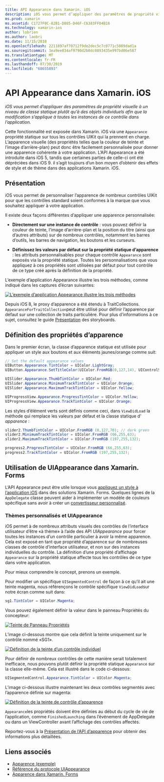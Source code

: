 ```yaml
---
title: API Appearance dans Xamarin. iOS
description: iOS vous permet d’appliquer des paramètres de propriété visuelle à un niveau de classe statique plutôt qu’à des objets individuels afin que la modification s’applique à toutes les instances de ce contrôle dans l’application.
ms.prod: xamarin
ms.assetid: C1727F0C-82B1-D085-D46F-C6383FF04B16
ms.technology: xamarin-ios
author: lobrien
ms.author: laobri
ms.date: 11/15/2018
ms.openlocfilehash: 2211897af70712f9de2dec5c7c0771c5089dad1a
ms.sourcegitcommit: 3ea9ee034af9790d2b0dc0893435e997bd06e587
ms.translationtype: MT
ms.contentlocale: fr-FR
ms.lasthandoff: 07/30/2019
ms.locfileid: "68655893"
---
```

# <a name="appearance-api-in-xamarinios"></a>API Appearance dans Xamarin. iOS

_iOS vous permet d’appliquer des paramètres de propriété visuelle à un niveau de classe statique plutôt qu’à des objets individuels afin que la modification s’applique à toutes les instances de ce contrôle dans l’application._

Cette fonctionnalité est exposée dans Xamarin. iOS via une `Appearance` propriété statique sur tous les contrôles UIKit qui la prennent en charge. L’apparence visuelle (des propriétés telles que la couleur de teinte et l’image d’arrière-plan) peut donc être facilement personnalisée pour donner une apparence cohérente à votre application. L’API Appearance a été introduite dans iOS 5, tandis que certaines parties de celle-ci ont été dépréciées dans iOS 9. il s’agit toujours d’un bon moyen d’obtenir des effets de style et de thème dans des applications Xamarin. iOS.

## <a name="overview"></a>Présentation

iOS vous permet de personnaliser l’apparence de nombreux contrôles UIKit pour que les contrôles standard soient conformes à la marque que vous souhaitez appliquer à votre application.

Il existe deux façons différentes d’appliquer une apparence personnalisée:

- **Directement sur une instance de contrôle** : vous pouvez définir la couleur de teinte, l’image d’arrière-plan et la position du titre (ainsi que d’autres attributs) sur de nombreux contrôles, notamment les barres d’outils, les barres de navigation, les boutons et les curseurs.

- **Définissez les valeurs par défaut sur la propriété statique d’apparence** : les attributs personnalisables pour chaque contrôle `Appearance` sont exposés via la propriété statique. Toutes les personnalisations que vous appliquez à ces propriétés sont utilisées par défaut pour tout contrôle de ce type créé après la définition de la propriété.

L’exemple d’application Appearance illustre les trois méthodes, comme indiqué dans les captures d’écran suivantes:

[![](introduction-to-the-appearance-api-images/appearance01-sml.png "L’exemple d’application Appearance illustre les trois méthodes")](introduction-to-the-appearance-api-images/appearance01.png#lightbox)

Depuis iOS 8, le proxy d’apparence a été étendu à TraitCollections.
 `AppearanceForTraitCollection`peut être utilisé pour définir l’apparence par défaut sur une collection de traits particulière. Pour plus d’informations à ce sujet, consultez le guide [Présentation](~/ios/user-interface/storyboards/unified-storyboards.md) des storyboards.

## <a name="setting-appearance-properties"></a>Définition des propriétés d’apparence

Dans le premier écran, la classe d’apparence statique est utilisée pour appliquer un style aux boutons et aux éléments jaunes/orange comme suit:

```csharp
// Set the default appearance values
UIButton.Appearance.TintColor = UIColor.LightGray;
UIButton.Appearance.SetTitleColor(UIColor.FromRGB(0,127,14), UIControlState.Normal);

UISlider.Appearance.ThumbTintColor = UIColor.Red;
UISlider.Appearance.MinimumTrackTintColor = UIColor.Orange;
UISlider.Appearance.MaximumTrackTintColor = UIColor.Yellow;

UIProgressView.Appearance.ProgressTintColor = UIColor.Yellow;
UIProgressView.Appearance.TrackTintColor = UIColor.Orange;
```

Les styles d’élément verts sont définis comme ceci, dans `ViewDidLoad` la méthode qui remplace les valeurs par défaut et la classe statique d' *apparence* :

```csharp
slider2.ThumbTintColor = UIColor.FromRGB (0,127,70); // dark green
slider2.MinimumTrackTintColor = UIColor.FromRGB (66,255,63);
slider2.MaximumTrackTintColor = UIColor.FromRGB (197,255,132);
```

```csharp
progress2.ProgressTintColor = UIColor.FromRGB (66,255,63);
progress2.TrackTintColor = UIColor.FromRGB (197,255,132);
```

## <a name="using-uiappearance-in-xamarinforms"></a>Utilisation de UIAppearance dans Xamarin. Forms

L’API Appearance peut être utile lorsque vous [appliquez un style à l’application iOS](~/xamarin-forms/platform/ios/formatting.md#uiappearance) dans des solutions Xamarin. Forms. Quelques lignes de la `AppDelegate` classe peuvent aider à implémenter un modèle de couleurs spécifique sans avoir à créer un [convertisseur personnalisé](~/xamarin-forms/app-fundamentals/custom-renderer/index.md).

### <a name="custom-themes-and-uiappearance"></a>Thèmes personnalisés et UIAppearance

iOS permet à de nombreux attributs visuels des contrôles de l’interface utilisateur d’être «à thème» à l’aide des API *UIAppearance* pour forcer toutes les instances d’un contrôle particulier à avoir la même apparence. Cela est exposé en tant que propriété d’apparence sur de nombreuses classes de contrôle d’interface utilisateur, et non sur des instances individuelles du contrôle. La définition d’une propriété d’affichage `Appearance` sur la propriété statique affecte tous les contrôles de ce type dans votre application.

Pour mieux comprendre le concept, prenons un exemple.

Pour modifier un spécifique `UISegmentedControl` de façon à ce qu’il ait une teinte magenta, nous référençons le contrôle spécifique `ViewDidLoad`sur notre écran comme suit dans:

```csharp
sg1.TintColor = UIColor.Magenta;
```

Vous pouvez également définir la valeur dans le panneau Propriétés du concepteur:

[![](introduction-to-the-appearance-api-images/propertiespadtint.png "Teinte de Panneau Propriétés")](introduction-to-the-appearance-api-images/propertiespadtint.png#lightbox)

L’image ci-dessous montre que cela définit la teinte uniquement sur le contrôle nommé «SG1».

[![](introduction-to-the-appearance-api-images/image53.png "Définition de la teinte d’un contrôle individuel")](introduction-to-the-appearance-api-images/image53.png#lightbox)

Pour définir de nombreux contrôles de cette manière serait totalement inefficace, nous pouvons plutôt définir la propriété statique `Appearance` sur la classe elle-même. Cela est illustré dans le code ci-dessous:

```csharp
UISegmentedControl.Appearance.TintColor = UIColor.Magenta;
```

L’image ci-dessous illustre maintenant les deux contrôles segmentés avec l’apparence définie sur magenta:

[![](introduction-to-the-appearance-api-images/image54.png "Définition de la teinte de contrôle d’apparence")](introduction-to-the-appearance-api-images/image54.png#lightbox)

`Appearance`les propriétés doivent être définies au début du cycle de vie de l’application, comme `FinishedLaunching` dans l’événement de AppDelegate ou dans un ViewController avant l’affichage des contrôles affectés.

Reportez-vous à la [Présentation de l’API d’apparence](~/ios/user-interface/ios-ui/introduction-to-the-appearance-api.md) pour obtenir des informations plus détaillées.

## <a name="related-links"></a>Liens associés

- [Apparence (exemple)](https://docs.microsoft.com/samples/xamarin/ios-samples/appearance)
- [Référence du protocole UIAppearance](https://developer.apple.com/library/ios/documentation/UIKit/Reference/UIAppearance_Protocol/)
- [Apparence dans Xamarin. Forms](~/xamarin-forms/platform/ios/formatting.md#uiappearance)
